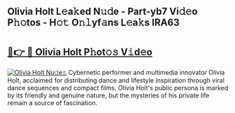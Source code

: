 ## Olivia Holt L𝚎a𝚔ed N𝚞𝚍e - Part-yb7 Vi𝚍𝚎o P𝚑𝚘tos - H𝚘𝚝 O𝚗𝚕yf𝚊ns L𝚎a𝚔s IRA63

# <h2><a href="http://kfdfjho.oniu.top/?m=Olivia+Holt">🔗👉 🔴 Olivia Holt P𝚑ot𝚘𝚜 V𝚒d𝚎o</a></h2>

[![Olivia Holt Nu𝚍e𝚜](https://i.imgur.com/0qMVB7G.gif)](http://kfdfjho.oniu.top/?m=Olivia+Holt)
Cybernetic performer and multimedia innovator Olivia Holt, acclaimed for distributing dance and lifestyle inspiration through viral dance sequences and compact films. Olivia Holt's public persona is marked by its friendly and genuine nature, but the mysteries of his private life remain a source of fascination.  
